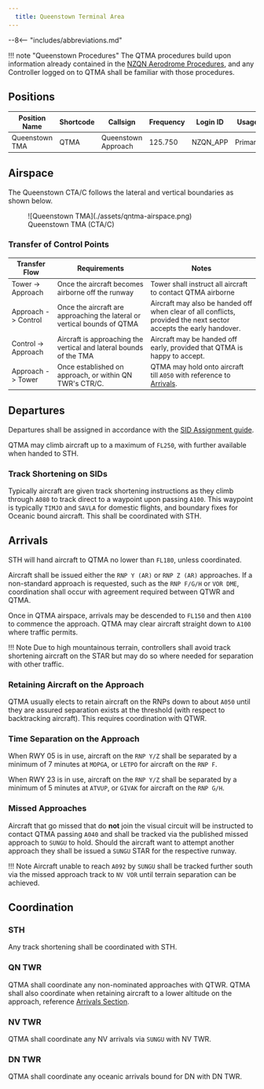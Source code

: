 ```yaml
---
  title: Queenstown Terminal Area 
---
```


--8<-- "includes/abbreviations.md"

!!! note "Queenstown Procedures"
    The QTMA procedures build upon information already contained in the [NZQN Aerodrome Procedures](../aerodromes/Class-C/nzqn.md), and any Controller logged on to QTMA shall be familiar with those procedures.

## Positions

| Position Name   | Shortcode | Callsign             | Frequency | Login ID | Usage   |
| --------------- | --------- | -------------------- | --------- | -------- | ------- |
| Queenstown TMA  | QTMA      | Queenstown Approach  | 125.750   | NZQN_APP | Primary |


## Airspace

The Queenstown CTA/C follows the lateral and vertical boundaries as shown below. 


<figure markdown>
  ![Queenstown TMA](./assets/qntma-airspace.png) 
  <figcaption>Queenstown TMA (CTA/C)</figcaption>
</figure>

### Transfer of Control Points

| Transfer Flow       | Requirements                                                             | Notes                                                                                                            |
|---------------------|--------------------------------------------------------------------------|------------------------------------------------------------------------------------------------------------------|
| Tower -> Approach   | Once the aircraft becomes airborne off the runway                        | Tower shall instruct all aircraft to contact QTMA airborne                                                       |
| Approach -> Control | Once the aircraft are approaching the lateral or vertical bounds of QTMA | Aircraft may also be handed off when clear of all conflicts, provided the next sector accepts the early handover.|
| Control -> Approach | Aircraft is approaching the vertical and lateral bounds of the TMA       | Aircraft may be handed off early, provided that QTMA is happy to accept.                                         |
| Approach -> Tower   | Once established on approach, or within QN TWR's CTR/C.                  | QTMA may hold onto aircraft till `A050` with reference to [Arrivals](#retaining-aircraft-on-the-approach).       |

## Departures

Departures shall be assigned in accordance with the [SID Assignment guide](../aerodromes/Class-C/nzqn.md#sid-assignment). 

QTMA may climb aircraft up to a maximum of `FL250`, with further available when handed to STH.

### Track Shortening on SIDs

Typically aircraft are given track shortening instructions as they climb through `A080` to track direct to a waypoint upon passing `A100`. This waypoint is typically `TIMJO` and `SAVLA` for domestic flights, and boundary fixes for Oceanic bound aircraft. This shall be coordinated with STH. 

## Arrivals 

STH will hand aircraft to QTMA no lower than `FL180`, unless coordinated.

Aircraft shall be issued either the `RNP Y (AR)` or `RNP Z (AR)` approaches. If a non-standard approach is requested, such as the `RNP F/G/H` or `VOR DME`, coordination shall occur with agreement required between QTWR and QTMA. 

Once in QTMA airspace, arrivals may be descended to `FL150` and then `A100` to commence the approach. QTMA may clear aircraft straight down to `A100` where traffic permits.

!!! Note
    Due to high mountainous terrain, controllers shall avoid track shortening aircraft on the STAR but may do so where needed for separation with other traffic. 

### Retaining Aircraft on the Approach

QTMA usually elects to retain aircraft on the RNPs down to about `A050` until they are assured separation exists at the threshold (with respect to backtracking aircraft). This requires coordination with QTWR.

### Time Separation on the Approach

When RWY 05 is in use, aircraft on the `RNP Y/Z` shall be separated by a minimum of 7 minutes at `MOPGA`, or `LETPO` for aircraft on the `RNP F`.

When RWY 23 is in use, aircraft on the `RNP Y/Z` shall be separated by a minimum of 5 minutes at `ATVUP`, or `GIVAK` for aircraft on the `RNP G/H`.


### Missed Approaches

Aircraft that go missed that do **not** join the visual circuit will be instructed to contact QTMA passing `A040` and shall be tracked via the published missed approach to `SUNGU` to hold. Should the aircraft want to attempt another approach they shall be issued a `SUNGU` STAR for the respective runway. 

!!! Note
    Aircraft unable to reach `A092` by `SUNGU` shall be tracked further south via the missed approach track to `NV VOR` until terrain separation can be achieved. 

## Coordination

### STH

Any track shortening shall be coordinated with STH.

### QN TWR

QTMA shall coordinate any non-nominated approaches with QTWR. QTMA shall also coordinate when retaining aircraft to a lower altitude on the approach, reference [Arrivals Section](#retaining-aircraft-on-the-approach). 

### NV TWR

QTMA shall coordinate any NV arrivals via `SUNGU` with NV TWR. 

### DN TWR

QTMA shall coordinate any oceanic arrivals bound for DN with DN TWR. 
